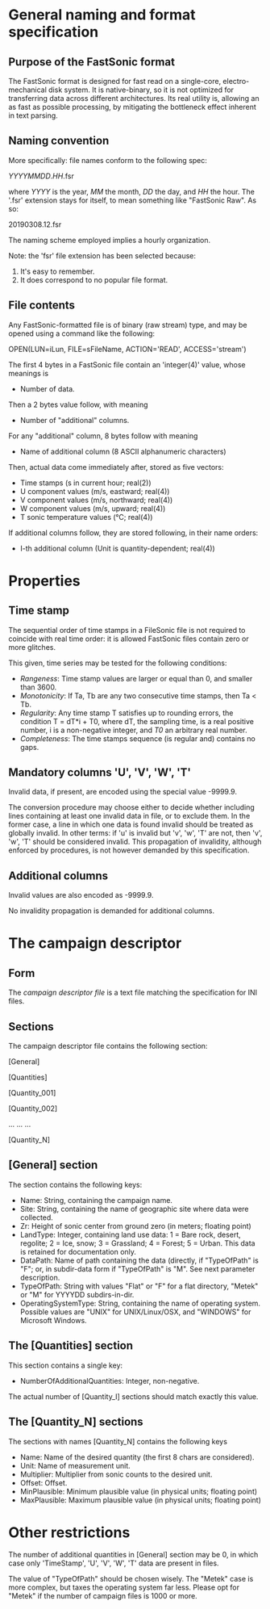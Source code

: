 # General naming and format specification

## Purpose of the FastSonic format

The FastSonic format is designed for fast read on a single-core, electro-mechanical disk system. It is native-binary, so it is not optimized for transferring data across different architectures. Its real utility is, allowing an as fast as possible processing, by mitigating the bottleneck effect inherent in text parsing.

## Naming convention

More specifically: file names conform to the following spec:

  _YYYYMMDD_._HH_.fsr
  
where _YYYY_ is the year, _MM_ the month, _DD_ the day, and _HH_ the hour. The '.fsr' extension stays for itself, to mean something like "FastSonic Raw". As so:

  20190308.12.fsr
  
The naming scheme employed implies a hourly organization.

Note: the 'fsr' file extension has been selected because:
1. It's easy to remember.
2. It does correspond to no popular file format.

## File contents

Any FastSonic-formatted file is of binary (raw stream) type, and may be opened using a command like the following:

  OPEN(LUN=iLun, FILE=sFileName, ACTION='READ', ACCESS='stream')

The first 4 bytes in a FastSonic file contain an 'integer(4)' value, whose meanings is

* Number of data.

Then a 2 bytes value follow, with meaning

* Number of "additional" columns.

For any "additional" column, 8 bytes follow with meaning

* Name of additional column (8 ASCII alphanumeric characters)

Then, actual data come immediately after, stored as five vectors:

* Time stamps (s in current hour; real(2))
* U component values (m/s, eastward; real(4))
* V component values (m/s, northward; real(4))
* W component values (m/s, upward; real(4))
* T sonic temperature values (°C; real(4))

If additional columns follow, they are stored following, in their name orders:

* I-th additional column (Unit is quantity-dependent; real(4))

# Properties

## Time stamp

The sequential order of time stamps in a FileSonic file is not required to coincide with real time order: it is allowed FastSonic files contain zero or more glitches.

This given, time series may be tested for the following conditions:
* _Rangeness_: Time stamp values are larger or equal than 0, and smaller than 3600.
* _Monotonicity_: If Ta, Tb are any two consecutive time stamps, then Ta < Tb.
* _Regularity_: Any time stamp T satisfies up to rounding errors, the condition T = dT*i + T0, where dT, the sampling time, is a real positive number, i is a non-negative integer, and _T0_ an arbitrary real number.
* _Completeness_: The time stamps sequence (is regular and) contains no gaps.

## Mandatory columns 'U', 'V', 'W', 'T'

Invalid data, if present, are encoded using the special value -9999.9.

The conversion procedure may choose either to decide whether including lines containing at least one invalid data in file, or to exclude them. In the former case, a line in which one data is found invalid should be treated as globally invalid. In other terms: if 'u' is invalid but 'v', 'w', 'T' are not, then 'v', 'w', 'T' should be considered invalid. This propagation of invalidity, although enforced by procedures, is not however demanded by this specification.

## Additional columns

Invalid values are also encoded as -9999.9.

No invalidity propagation is demanded for additional columns.

# The campaign descriptor

## Form

The _campaign descriptor file_ is a text file matching the specification for INI files.

## Sections

The campaign descriptor file contains the following section:

[General]

[Quantities]

[Quantity_001]

[Quantity_002]

...   ...   ...


[Quantity_N]

## [General] section

The section contains the following keys:

* Name: String, containing the campaign name.
* Site: String, containing the name of geographic site where data were collected.
* Zr: Height of sonic center from ground zero (in meters; floating point)
* LandType: Integer, containing land use data: 1 = Bare rock, desert, regolite; 2 = Ice, snow; 3 = Grassland; 4 = Forest; 5 = Urban. This data is retained for documentation only.
* DataPath: Name of path containing the data (directly, if "TypeOfPath" is "F"; or, in subdir-data form if "TypeOfPath" is "M". See next parameter description.
* TypeOfPath: String with values "Flat" or "F" for a flat directory, "Metek" or "M" for YYYYDD subdirs-in-dir.
* OperatingSystemType: String, containing the name of operating system. Possible values are "UNIX" for UNIX/Linux/OSX,
                                 and "WINDOWS" for Microsoft Windows.
                                 
## The [Quantities] section

This section contains a single key:

* NumberOfAdditionalQuantities: Integer, non-negative.

The actual number of [Quantity_I] sections should match exactly this value.

## The [Quantity_N] sections

The sections with names [Quantity_N] contains the following keys

* Name: Name of the desired quantity (the first 8 chars are considered).
* Unit: Name of measurement unit.
* Multiplier: Multiplier from sonic counts to the desired unit.
* Offset: Offset.
* MinPlausible: Minimum plausible value (in physical units; floating point)
* MaxPlausible: Maximum plausible value (in physical units; floating point)

# Other restrictions

The number of additional quantities in [General] section may be 0, in which case only 'TimeStamp', 'U', 'V', 'W', 'T' data are present in files.

The value of "TypeOfPath" should be chosen wisely. The "Metek" case is more complex, but taxes the operating system far less. Please opt for "Metek" if the number of campaign files is 1000 or more.
